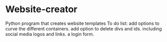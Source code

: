# Website-creator
Python program that creates website templates
To do list:
add options to curve the different containers. 
add option to delete divs and ids.
including social media logos and links.
a login form. 
